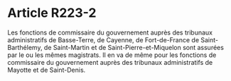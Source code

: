 # Article R223-2

Les fonctions de commissaire du gouvernement auprès des tribunaux administratifs de Basse-Terre, de Cayenne, de Fort-de-France de Saint-Barthélemy, de Saint-Martin et de Saint-Pierre-et-Miquelon sont assurées par le ou les mêmes magistrats. Il en va de même pour les fonctions de commissaire du gouvernement auprès des tribunaux administratifs de Mayotte et de Saint-Denis.
